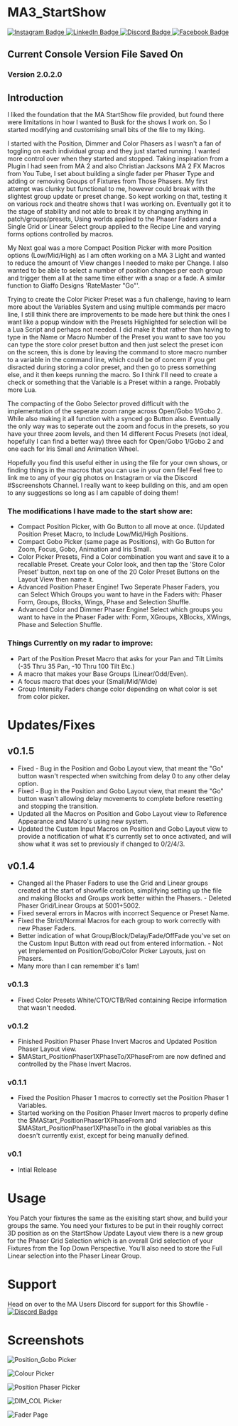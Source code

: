 # MA3_StartShow

<div id="badges">
  <a href="https://www.instagram.com/MichaelGreenNZ/">
    <img src="https://img.shields.io/badge/Instagram-E4405F?style=for-the-badge&logo=instagram&logoColor=white" alt="Instagram Badge"/>
  </a>
  <a href="https://www.linkedin.com/in/michaelgreennz/">
    <img src="https://img.shields.io/badge/LinkedIn-blue?style=for-the-badge&logo=linkedin&logoColor=white" alt="LinkedIn Badge"/>
  </a>
  <a href="https://discord.gg/bdxy9MtsqY">
    <img src="https://img.shields.io/badge/Discord-7289DA?style=for-the-badge&logo=discord&logoColor=white" alt="Discord Badge"/>
  </a>
  <a href="https://www.facebook.com/MichaelGreenNZ/">
    <img src="https://img.shields.io/badge/Facebook-1877F2?style=for-the-badge&logo=facebook&logoColor=white" alt="Facebook Badge"/>
  </a>
</div>

## Current Console Version File Saved On
### Version **2.0.2.0**

## Introduction

I liked the foundation that the MA StartShow file provided, but found there were limitations in how I wanted to Busk for the shows I work on. So I started modifying and customising small bits of the file to my liking. 

I started with the Position, Dimmer and Color Phasers as I wasn't a fan of toggling on each individual group and they just started running. I wanted more control over when they started and stopped. Taking inspiration from a Plugin I had seen from MA 2 and also Christian Jacksons MA 2 FX Macros from You Tube, I set about building a single fader per Phaser Type and adding or removing Groups of Fixtures from Those Phasers. My first attempt was clunky but functional to me, however could break with the slightest group update or preset change. So kept working on that, testing it on various rock and theatre shows that I was working on. Eventually got it to the stage of stability and not able to break it by changing anything in patch/groups/presets, Using worlds applied to the Phaser Faders and a Single Grid or Linear Select group applied to the Recipe Line and varying forms options controlled by macros.

My Next goal was a more Compact Position Picker with more Position options (Low/Mid/High) as I am often working on a MA 3 Light and wanted to reduce the amount of View changes I needed to make per Change. I also wanted to be able to select a number of position changes per each group and trigger them all at the same time either with a snap or a fade. A similar function to Giaffo Designs 'RateMaster "Go"'.

Trying to create the Color Picker Preset was a fun challenge, having to learn more about the Variables System and using multiple commands per macro line, I still think there are improvements to be made here but think the ones I want like a popup window with the Presets Highlighted for selection will be a Lua Script and perhaps not needed. I did make it that rather than having to type in the Name or Macro Number of the Preset you want to save too you can type the store color preset button and then just select the preset icon on the screen, this is done by leaving the command to store macro number to a variable in the command line, which could be of concern if you get disracted during storing a color preset, and then go to press something else, and it then keeps running the macro. So I think I'll need to create a check or something that the Variable is a Preset within a range. Probably more Lua.

The compacting of the Gobo Selector proved difficult with the implementation of the seperate zoom range across Open/Gobo 1/Gobo 2. While also making it all function with a synced go Button also. Eventually the only way was to seperate out the zoom and focus in the presets, so you have your three zoom levels, and then 14 different Focus Presets (not ideal, hopefully I can find a better way) three each for Open/Gobo 1/Gobo 2 and one each for Iris Small and Animation Wheel.

Hopefully you find this useful either in using the file for your own shows, or finding things in the macros that you can use in your own file! Feel free to link me to any of your gig photos on Instagram or via the Discord #Sscreenshots Channel. I really want to keep building on this, and am open to any suggestions so long as I am capable of doing them!

### The modifications I have made to the start show are:

* Compact Position Picker, with Go Button to all move at once. (Updated Position Preset Macro, to Include Low/Mid/High Positions.
* Compact Gobo Picker (same page as Positions), with Go Button for Zoom, Focus, Gobo, Animation and Iris Small.
* Color Picker Presets, Find a Color combination you want and save it to a recallable Preset. Create your Color look, and then tap the 'Store Color Preset' button, next tap on one of the 20 Color Preset Buttons on the Layout View then name it.
* Advanced Position Phaser Engine! Two Seperate Phaser Faders, you can Select Which Groups you want to have in the Faders with: Phaser Form, Groups, Blocks, Wings, Phase and Selection Shuffle.
* Advanced Color and Dimmer Phaser Engine! Select which groups you want to have in the Phaser Fader with: Form, XGroups, XBlocks, XWings, Phase and Selection Shuffle.

### Things Currently on my radar to improve: 

* Part of the Position Preset Macro that asks for your Pan and Tilt Limits (-35 Thru 35 Pan, -10 Thru 100 Tilt Etc.)
* A macro that makes your Base Groups (Linear/Odd/Even).
* A focus macro that does your (Small/Mid/Wide)
* Group Intensity Faders change color depending on what color is set from color picker.



# Updates/Fixes

## v0.1.5
* Fixed - Bug in the Position and Gobo Layout view, that meant the  "Go" button wasn't respected when switching from delay 0 to any other delay option.
* Fixed - Bug in the Position and Gobo Layout view, that meant the "Go" button wasn't allowing delay movements to complete before resetting and stopping the transition.
* Updated all the Macros on Position and Gobo Layout view to Reference Appearance and Macro's using new system.
* Updated the Custom Input Macros on Position and Gobo Layout view to provide a notification of what it's currently set to once activated, and will show what it was set to previously if changed to 0/2/4/3.

## v0.1.4
* Changed all the Phaser Faders to use the Grid and Linear groups created at the start of showfile creation, simplifying setting up the file and making Blocks and Groups work better within the Phasers. - Deleted Phaser Grid/Linear Groups at 5001+5002.
* Fixed several errors in Macros with incorrect Sequence or Preset Name.
* Fixed the Strict/Normal Macros for each group to work correctly with new Phaser Faders.
* Better indication of what Group/Block/Delay/Fade/OffFade you've set on the Custom Input Button with read out from entered information. - Not yet Implemented on Position/Gobo/Color Picker Layouts, just on Phasers.
* Many more than I can remember it's 1am!

### v0.1.3
* Fixed Color Presets White/CTO/CTB/Red containing Recipe information that wasn't needed.

### v0.1.2
* Finished Position Phaser Phase Invert Macros and Updated Position Phaser Layout view.
* $MAStart_PositionPhaser1XPhaseTo/XPhaseFrom are now defined and controlled by the Phase Invert Macros.

### v0.1.1
* Fixed the Position Phaser 1 macros to correctly set the Position Phaser 1 Variables. 
* Started working on the Position Phaser Invert macros to properly define the $MAStart_PositionPhaser1XPhaseFrom and $MAStart_PositionPhaser1XPhaseTo in the global variables as this doesn't currently exist, except for being manually defined.

### v0.1
* Intial Release



# Usage

You Patch your fixtures the same as the exisiting start show, and build your groups the same. You need your fixtures to be put in their roughly correct 3D position as on the StartShow Update Layout view there is a new group for the Phaser Grid Selection which is an overall Grid selection of your Fixtures from the Top Down Perspective. You'll also need to store the Full Linear selection into the Phaser Linear Group.



# Support

Head on over to the MA Users Discord for support for this Showfile - <a href="https://discord.gg/bdxy9MtsqY">
    <img src="https://img.shields.io/badge/Discord-7289DA?style=for-the-badge&logo=discord&logoColor=white" alt="Discord Badge"/>
  </a>


# Screenshots

![Position_Gobo Picker](https://github.com/user-attachments/assets/e137d857-f0b3-492c-8de5-a4d1dcb66fee)

![Colour Picker](https://github.com/user-attachments/assets/dad0861a-f4f5-44bd-baea-9181ff9ccf24)

![Position Phaser Picker](https://github.com/user-attachments/assets/2da58a0f-6ecd-4252-aa15-3ddfb593650e)

![DIM_COL Picker](https://github.com/user-attachments/assets/580d673c-29ce-470f-9e0c-40e787cbbc47)

![Fader Page](https://github.com/user-attachments/assets/35f808a4-dde5-4158-b269-a1bf18473f47)
